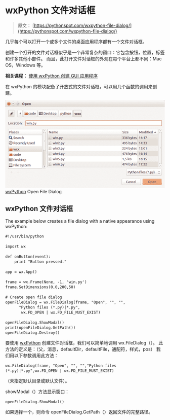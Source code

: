 # wxPython 文件对话框

> 原文： [https://pythonspot.com/wxpython-file-dialog/](https://pythonspot.com/wxpython-file-dialog/)

几乎每个可以打开一个或多个文件的桌面应用程序都有一个文件对话框。

创建一个打开的文件对话框似乎是一个非常复杂的窗口：它包含按钮，位置，标签和许多其他小部件。 而且，此打开文件对话框的外观在每个平台上都不同：Mac OS，Windows 等。

**相关课程：** [使用 wxPython 创建 GUI 应用程序](https://gum.co/qapqB)

在 wxPython 的模块配备了开放式的文件对话框，可以用几个函数的调用来创建。

![wxPythonOpenFile](img/1d17f5d6e0c394ba2f1d574baf74c7b0.jpg) [wxPython](https://pythonspot.com/wx/) Open File Dialog

## wxPython 文件对话框

The example below creates a file dialog with a native appearance using wxPython:

```
#!/usr/bin/python

import wx

def onButton(event):
    print "Button pressed."

app = wx.App()

frame = wx.Frame(None, -1, 'win.py')
frame.SetDimensions(0,0,200,50)

# Create open file dialog
openFileDialog = wx.FileDialog(frame, "Open", "", "", 
      "Python files (*.py)|*.py", 
       wx.FD_OPEN | wx.FD_FILE_MUST_EXIST)

openFileDialog.ShowModal()
print(openFileDialog.GetPath())
openFileDialog.Destroy()

```

要使用 [wxPython](https://pythonspot.com/wx/) 创建文件对话框，我们可以简单地调用 wx.FileDialog（）。 此方法的定义是：（父，消息，defaultDir，defaultFile，通配符，样式，pos） 我们用以下参数调用此方法：

```
wx.FileDialog(frame, "Open", "", "","Python files (*.py)|*.py",wx.FD_OPEN | wx.FD_FILE_MUST_EXIST)

```

（未指定默认目录或默认文件）。

showModal（）方法显示窗口：

```
openFileDialog.ShowModal()

```

如果选择一个，则命令 openFileDialog.GetPath（）返回文件的完整路径。